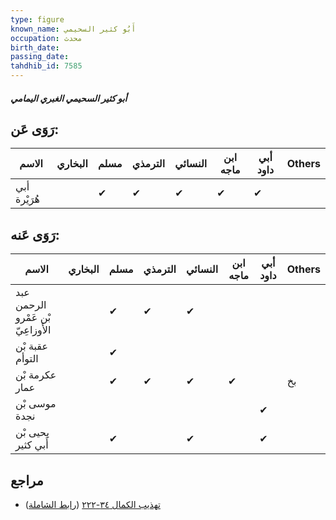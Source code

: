 ```yaml
---
type: figure
known_name: أَبُو كثير السحيمي
occupation: محدث
birth_date:
passing_date:
tahdhib_id: 7585
---
```

##### أبو كثير السحيمي الغبري اليمامي

## رَوَى عَن:
| الاسم        | البخاري | مسلم | الترمذي | النسائي | ابن ماجه | أبي داود | Others |
| ------------ | ------- | ---- | ------- | ------- | -------- | -------- | ------ |
| أبي هُرَيْرة |         | ✔    | ✔       | ✔       | ✔        | ✔        |        |
## رَوَى عَنه:
| الاسم                             | البخاري | مسلم | الترمذي | النسائي | ابن ماجه | أبي داود | Others |
| --------------------------------- | ------- | ---- | ------- | ------- | -------- | -------- | ------ |
| عبد الرحمن بْن عَمْرو الأَوزاعِيّ |         | ✔    | ✔       | ✔       |          |          |        |
| عقبة بْن التوأم                   |         | ✔    |         |         |          |          |        |
| عكرمة بْن عمار                    |         | ✔    | ✔       | ✔       | ✔        |          | بخ     |
| موسى بْن نجدة                     |         |      |         |         |          | ✔        |        |
| يحيى بْن أَبي كثير                |         | ✔    |         | ✔       |          | ✔        |        |
## مراجع
- [تهذيب الكمال ٣٤-٢٢٢](obsidian://open?vault=Tahdhib-al-Kamal&file=Figures/٧٥٨٥-أبو%20كثير%20السحيمي%20الغبري%20اليمامي) ([رابط الشاملة](https://shamela.ws/book/3722/18339))